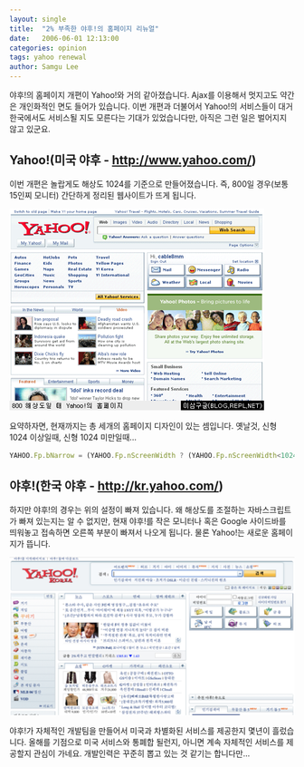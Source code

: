 ```yaml
---
layout: single
title:  "2% 부족한 야후!의 홈페이지 리뉴얼"
date:   2006-06-01 12:13:00
categories: opinion
tags: yahoo renewal
author: Samgu Lee
---
```

야후!의 홈페이지 개편이 Yahoo!와 거의 같아졌습니다. Ajax를 이용해서 멋지고도 약간은 개인화적인 면도 들어가 있습니다. 이번 개편과 더불어서 Yahoo!의 서비스들이 대거 한국에서도 서비스될 지도 모른다는 기대가 있었습니다만, 아직은 그런 일은 벌어지지 않고 있군요.

## Yahoo!(미국 야후 - http://www.yahoo.com/)

이번 개편은 놀랍게도 해상도 1024를 기준으로 만들어졌습니다. 즉, 800일 경우(보통 15인찌 모니터) 간단하게 정리된 웹사이트가 뜨게 됩니다.

![야후 홈페이지](/assets/800_yahoo_homepage-758206.png)

요약하자면, 현재까지는 총 세개의 홈페이지 디자인이 있는 셈입니다. 옛날것, 신형 1024 이상일때, 신형 1024 미만일때...

```javascript
YAHOO.Fp.bNarrow = (YAHOO.Fp.nScreenWidth ? (YAHOO.Fp.nScreenWidth<1024 ? 1 : 0) : -1);
```

## 야후!(한국 야후 - http://kr.yahoo.com/)

하지만 야후!의 경우는 위의 설정이 빠져 있습니다. 왜 해상도를 조절하는 자바스크립트가 빠져 있는지는 알 수 없지만, 현재 야후!를 작은 모니터나 혹은 Google 사이드바를 띄워놓고 접속하면 오른쪽 부분이 빠져서 나오게 됩니다. 물론 Yahoo!는 새로운 홈페이지가 뜹니다.

![야후코리아 홈페이지](/assets/kr-yahoo-homepage.png)

야후!가 자체적인 개발팀을 만들어서 미국과 차별화된 서비스를 제공한지 몇년이 흘렀습니다. 올해를 기점으로 미국 서비스와 통폐합 될런지, 아니면 계속 자체적인 서비스를 제공할지 관심이 가네요. 개발인력은 꾸준히 뽑고 있는 것 같기는 합니다만...
